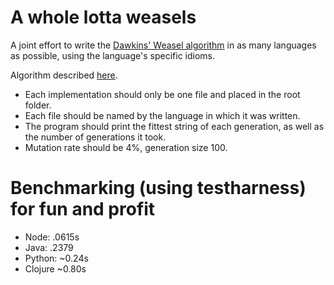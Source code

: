 A whole lotta weasels
======

A joint effort to write the [Dawkins' Weasel algorithm][wikipedia] in as many languages as possible, using the language's specific idioms.

Algorithm described [here][algorithm].

+ Each implementation should only be one file and placed in the root folder.
+ Each file should be named by the language in which it was written.
+ The program should print the fittest string of each generation, as well as the number of generations it took.
+ Mutation rate should be 4%, generation size 100.


Benchmarking (using testharness) for fun and profit
======

+ Node: .0615s
+ Java: .2379
+ Python: ~0.24s
+ Clojure ~0.80s

[wikipedia]: http://en.wikipedia.org/wiki/Weasel_program
[algorithm]: http://rationalwiki.org/wiki/Dawkins_weasel
